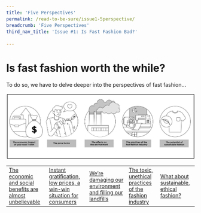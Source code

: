 ```yaml
---
title: 'Five Perspectives'
permalink: /read-to-be-sure/issue1-5perspective/
breadcrumb: 'Five Perspectives'
third_nav_title: 'Issue #1: Is Fast Fashion Bad?'

---
```


# **Is fast fashion worth the while?**

To do so, we have to delve deeper into the perspectives of fast fashion…

![](../images/rtbs-01b-perspectives.JPG)

|                                                              |                                                              |                                                              |                                                              |                                                              |
| ------------------------------------------------------------ | ------------------------------------------------------------ | ------------------------------------------------------------ | ------------------------------------------------------------ | ------------------------------------------------------------ |
| [The economic and  social benefits are almost unbelievable](/read-to-be-sure/issue1-perspective1/) | [Instant  gratification, low prices, a win-win situation for consumers](/read-to-be-sure/issue1-perspective2/) | [We’re damaging our environment  and filling our landfills](/read-to-be-sure/issue1-perspective3/) | [The toxic, unethical  practices of the fashion industry](/read-to-be-sure/issue1-perspective4/) | [What about  sustainable, ethical fashion?](/read-to-be-sure/issue1-perspective5/) |

 

